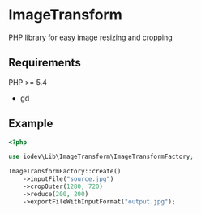 # ImageTransform
PHP library for easy image resizing and cropping

## Requirements
PHP >= 5.4
- gd


## Example

```php
<?php

use iodev\Lib\ImageTransform\ImageTransformFactory;

ImageTransformFactory::create()
    ->inputFile("source.jpg")
    ->cropOuter(1280, 720)
    ->reduce(200, 200)
    ->exportFileWithInputFormat("output.jpg");
```
